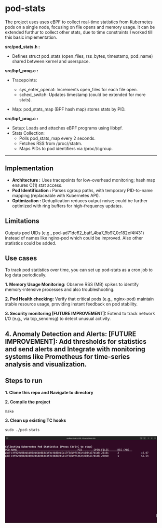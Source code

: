 # pod-stats

The project uses uses eBPF to collect real-time statistics from Kubernetes pods on a single node, focusing on file opens and memory usage. It can be extended furthur to collect other stats, due to time constraints I worked till this basic implementation.

**src/pod_stats.h :**
- Defines struct pod_stats (open_files, rss_bytes, timestamp, pod_name) shared between kernel and userspace.

**src/bpf_prog.c :**
- Tracepoints:
  - sys_enter_openat: Increments open_files for each file open.
  - sched_switch: Updates timestamp (could be extended for more stats).

- Map: pod_stats_map (BPF hash map) stores stats by PID.

**src/bpf_prog.c :**
- Setup: Loads and attaches eBPF programs using libbpf.
- Stats Collection:
  - Polls pod_stats_map every 2 seconds.
  - Fetches RSS from /proc/<pid>/statm.
  - Maps PIDs to pod identifiers via /proc/<pid>/cgroup.
    

---------

## Implementation

- **Architecture :** Uses tracepoints for low-overhead monitoring; hash map ensures O(1) stat access.
- **Pod Identification :**  Parses cgroup paths, with temporary PID-to-name mapping (replaceable with Kubernetes API).
- **Optimization :**  Deduplication reduces output noise; could be further optimized with ring buffers for high-frequency updates.


## Limitations
   Outputs pod UIDs (e.g., pod-ad71dc62_baff_4ba7_9b97_0c182ef4f431) instead of names like nginx-pod which could be improved. Also other statistics could be added.
  
   
## Use cases

To track pod statistics over time, you can set up pod-stats as a cron job to log data periodically.

**1. Memory Usage Monitoring:** Observe RSS (MB) spikes to identify memory-intensive processes and also troubleshooting.
      
**2. Pod Health checking:** Verify that critical pods (e.g., nginx-pod) maintain stable resource usage, providing instant feedback on pod stability.

**3. Security monitoring [FUTURE IMPROVEMENT]:** Extend to track network I/O (e.g., via tcp_sendmsg) to detect unusual activity.

**4. Anomaly Detection and Alerts: [FUTURE IMPROVEMENT]:** Add thresholds for statistics and send alerts and Integrate with monitoring systems like Prometheus for time-series analysis and visualization.
---------

## Steps to run

**1. Clone this repo and Navigate to directory**
      
**2. Compile the project**
   ```
   make
   ``` 

**3. Clean up existing TC hooks**
   ```
   sudo ./pod-stats
   ``` 

	
![Output](Sample_Output.png)


